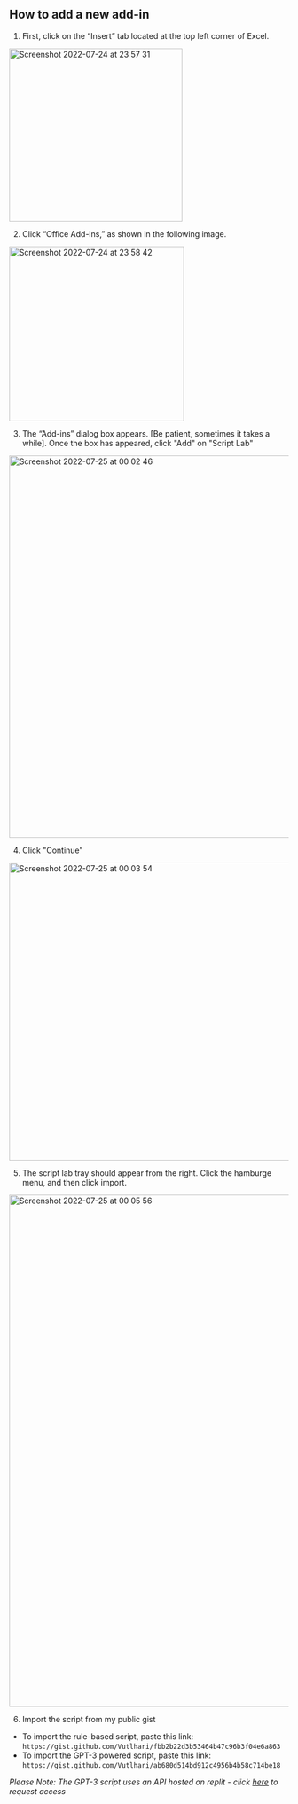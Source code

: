 
## How to add a new add-in

1. First, click on the “Insert” tab located at the top left corner of Excel.

<img width="312" alt="Screenshot 2022-07-24 at 23 57 31" src="https://user-images.githubusercontent.com/1713303/180667425-36b6a51f-269b-4f0e-92cf-40ccfdda416f.png">

2. Click “Office Add-ins,” as shown in the following image.

<img width="315" alt="Screenshot 2022-07-24 at 23 58 42" src="https://user-images.githubusercontent.com/1713303/180667477-4411345f-8cd4-45f6-8dde-37da1740df54.png">

3. The “Add-ins” dialog box appears. [Be patient, sometimes it takes a while]. Once the box has appeared, click "Add" on "Script Lab" 

<img width="689" alt="Screenshot 2022-07-25 at 00 02 46" src="https://user-images.githubusercontent.com/1713303/180667593-43b8f0ea-d1e6-4c70-b188-2c4d7a355fd5.png">

4. Click "Continue"

<img width="537" alt="Screenshot 2022-07-25 at 00 03 54" src="https://user-images.githubusercontent.com/1713303/180667617-385748fd-ab71-41bf-b1f6-f49c9595a991.png">

5. The script lab tray should appear from the right. Click the hamburge menu, and then click import.

<img width="923" alt="Screenshot 2022-07-25 at 00 05 56" src="https://user-images.githubusercontent.com/1713303/180667680-f13bc6c9-eacf-419c-97e7-5645fb2ef4e1.png">

6. Import the script from my public gist
- To import the rule-based script, paste this link: `https://gist.github.com/Vutlhari/fbb2b22d3b53464b47c96b3f04e6a863`
- To import the GPT-3 powered script, paste this link: `https://gist.github.com/Vutlhari/ab680d514bd912c4956b4b58c714be18`

_Please Note: The GPT-3 script uses an API hosted on replit - click [here](https://replit.com/join/hbqfijlasd-dandavey) to request access_
